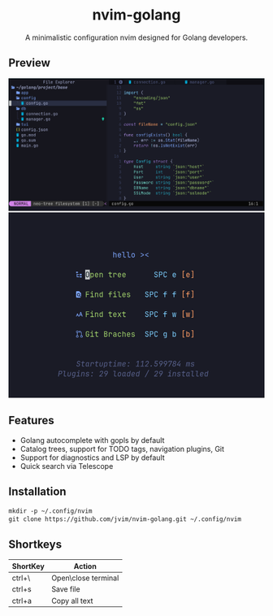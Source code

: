 <h1 align="center">nvim-golang</h1>

<p align="center">
A minimalistic configuration nvim designed for Golang developers.
</p>

## Preview
![](Images/image1.png)
![](Images/image2.png)

## Features
- Golang autocomplete with gopls by default
- Catalog trees, support for TODO tags, navigation plugins, Git
- Support for diagnostics and LSP by default
- Quick search via Telescope

## Installation
```
mkdir -p ~/.config/nvim
git clone https://github.com/jvim/nvim-golang.git ~/.config/nvim
```
## Shortkeys
| ShortKey  | Action    |
|-------|-----| 
| ctrl+\ | Open\close terminal    |
| ctrl+s   | Save file    |
| ctrl+a| Copy all text |
